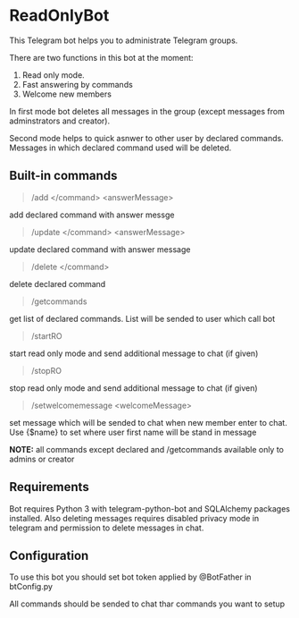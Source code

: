 ReadOnlyBot
===========

This Telegram bot helps you to administrate Telegram groups.

There are two functions in this bot at the moment:

1. Read only mode.
2. Fast answering by commands
3. Welcome new members

In first mode bot deletes all messages in the group (except messages from adminstrators and creator).

Second mode helps to quick asnwer to other user by declared commands. Messages in which declared command used will be deleted.


Built-in commands
--

> /add \</command> \<answerMessage>

add declared command with answer messge

> /update \</command> \<answerMessage>

update declared command with answer message

> /delete \</command>

delete declared command

>/getcommands

get list of declared commands. List will be sended to user which call bot

>/startRO <additionalMessage>

start read only mode and send additional message to chat (if given)

>/stopRO <additionalMessage>

stop read only mode and send additional message to chat (if given)

>/setwelcomemessage \<welcomeMessage>

set message which will be sended to chat when new member enter to chat. Use {$name} to set where user first name will be stand in message

**NOTE:** all commands except declared and /getcommands available only to admins or creator

Requirements
--

Bot requires Python 3 with telegram-python-bot and SQLAlchemy packages installed. Also deleting messages requires disabled privacy mode in telegram and permission to delete messages in chat.

Configuration
--

To use this bot you should set bot token applied by @BotFather in btConfig.py

All commands should be sended to chat thar commands you want to setup